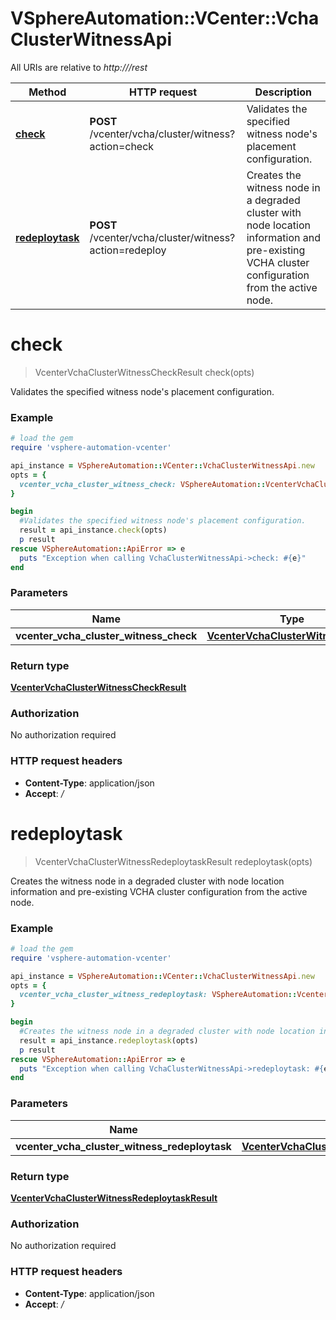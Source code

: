 # VSphereAutomation::VCenter::VchaClusterWitnessApi

All URIs are relative to *http:///rest*

Method | HTTP request | Description
------------- | ------------- | -------------
[**check**](VchaClusterWitnessApi.md#check) | **POST** /vcenter/vcha/cluster/witness?action&#x3D;check | Validates the specified witness node&#39;s placement configuration.
[**redeploytask**](VchaClusterWitnessApi.md#redeploytask) | **POST** /vcenter/vcha/cluster/witness?action&#x3D;redeploy | Creates the witness node in a degraded cluster with node location information and pre-existing VCHA cluster configuration from the active node.


# **check**
> VcenterVchaClusterWitnessCheckResult check(opts)

Validates the specified witness node's placement configuration.

### Example
```ruby
# load the gem
require 'vsphere-automation-vcenter'

api_instance = VSphereAutomation::VCenter::VchaClusterWitnessApi.new
opts = {
  vcenter_vcha_cluster_witness_check: VSphereAutomation::VcenterVchaClusterWitnessCheck.new # VcenterVchaClusterWitnessCheck | 
}

begin
  #Validates the specified witness node's placement configuration.
  result = api_instance.check(opts)
  p result
rescue VSphereAutomation::ApiError => e
  puts "Exception when calling VchaClusterWitnessApi->check: #{e}"
end
```

### Parameters

Name | Type | Description  | Notes
------------- | ------------- | ------------- | -------------
 **vcenter_vcha_cluster_witness_check** | [**VcenterVchaClusterWitnessCheck**](VcenterVchaClusterWitnessCheck.md)|  | [optional] 

### Return type

[**VcenterVchaClusterWitnessCheckResult**](VcenterVchaClusterWitnessCheckResult.md)

### Authorization

No authorization required

### HTTP request headers

 - **Content-Type**: application/json
 - **Accept**: */*



# **redeploytask**
> VcenterVchaClusterWitnessRedeploytaskResult redeploytask(opts)

Creates the witness node in a degraded cluster with node location information and pre-existing VCHA cluster configuration from the active node.

### Example
```ruby
# load the gem
require 'vsphere-automation-vcenter'

api_instance = VSphereAutomation::VCenter::VchaClusterWitnessApi.new
opts = {
  vcenter_vcha_cluster_witness_redeploytask: VSphereAutomation::VcenterVchaClusterWitnessRedeploytask.new # VcenterVchaClusterWitnessRedeploytask | 
}

begin
  #Creates the witness node in a degraded cluster with node location information and pre-existing VCHA cluster configuration from the active node.
  result = api_instance.redeploytask(opts)
  p result
rescue VSphereAutomation::ApiError => e
  puts "Exception when calling VchaClusterWitnessApi->redeploytask: #{e}"
end
```

### Parameters

Name | Type | Description  | Notes
------------- | ------------- | ------------- | -------------
 **vcenter_vcha_cluster_witness_redeploytask** | [**VcenterVchaClusterWitnessRedeploytask**](VcenterVchaClusterWitnessRedeploytask.md)|  | [optional] 

### Return type

[**VcenterVchaClusterWitnessRedeploytaskResult**](VcenterVchaClusterWitnessRedeploytaskResult.md)

### Authorization

No authorization required

### HTTP request headers

 - **Content-Type**: application/json
 - **Accept**: */*



